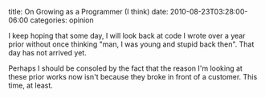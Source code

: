 title: On Growing as a Programmer (I think)
date: 2010-08-23T03:28:00-06:00
categories: opinion

I keep hoping that some day, I will look back at code I wrote over a year prior without once thinking "man, I was young and stupid back then".  That day has not arrived yet.

Perhaps I should be consoled by the fact that the reason I'm looking at these prior works now isn't because they broke in front of a customer.  This time, at least.